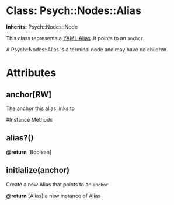 # Class: Psych::Nodes::Alias
**Inherits:** Psych::Nodes::Node
    

This class represents a [YAML Alias](http://yaml.org/spec/1.1/#alias). It
points to an `anchor`.

A Psych::Nodes::Alias is a terminal node and may have no children.


# Attributes
## anchor[RW] [](#attribute-i-anchor)
The anchor this alias links to


#Instance Methods
## alias?() [](#method-i-alias?)

**@return** [Boolean] 

## initialize(anchor) [](#method-i-initialize)
Create a new Alias that points to an `anchor`

**@return** [Alias] a new instance of Alias

